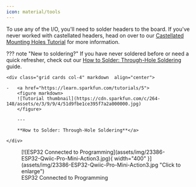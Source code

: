 ```yaml
---
icon: material/tools
---
```


To use any of the I/O, you'll need to solder headers to the board. If you've never worked with castellated headers, head on over to our [Castellated Mounting Holes Tutorial](https://learn.sparkfun.com/tutorials/how-to-solder-castellated-mounting-holes) for more information. 

??? note "New to soldering?"
	If you have never soldered before or need a quick refresher, check out our [How to Solder: Through-Hole Soldering](https://learn.sparkfun.com/tutorials/how-to-solder-through-hole-soldering) guide.

	<div class="grid cards col-4" markdown  align="center">

	-   <a href="https://learn.sparkfun.com/tutorials/5">
		<figure markdown>
		![Tutorial thumbnail](https://cdn.sparkfun.com/c/264-148/assets/e/3/9/9/4/51d9fbe1ce395f7a2a000000.jpg)
		</figure>

		---
		
		**How to Solder: Through-Hole Soldering**</a>

	</div>


<figure markdown>
[![ESP32 Connected to Programming](assets/img/23386-ESP32-Qwiic-Pro-Mini-Action3.jpg){ width="400" }](assets/img/23386-ESP32-Qwiic-Pro-Mini-Action3.jpg "Click to enlarge")
<figcaption markdown>ESP32 Connected to Programming</figcaption>
</figure>

